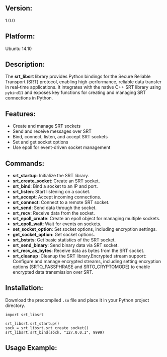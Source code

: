 <h2>Version:</h2>
<p>1.0.0</p>

<h2>Platform:</h2>
<p>Ubuntu 14.10</p>

<h2>Description:</h2>
<p>
    The <strong>srt_libsrt</strong> library provides Python bindings for the Secure Reliable Transport (SRT) protocol, 
    enabling high-performance, reliable data transfer in real-time applications. It integrates with the native C++ 
    SRT library using <code>pybind11</code> and exposes key functions for creating and managing SRT connections in Python.
</p>

<h2>Features:</h2>
<ul>
    <li>Create and manage SRT sockets</li>
    <li>Send and receive messages over SRT</li>
    <li>Bind, connect, listen, and accept SRT sockets</li>
    <li>Set and get socket options</li>
    <li>Use epoll for event-driven socket management</li>
</ul>

<h2>Commands:</h2>
<ul>
    <li><strong>srt_startup</strong>: Initialize the SRT library.</li>
    <li><strong>srt_create_socket</strong>: Create an SRT socket.</li>
    <li><strong>srt_bind</strong>: Bind a socket to an IP and port.</li>
    <li><strong>srt_listen</strong>: Start listening on a socket.</li>
    <li><strong>srt_accept</strong>: Accept incoming connections.</li>
    <li><strong>srt_connect</strong>: Connect to a remote SRT socket.</li>
    <li><strong>srt_send</strong>: Send data through the socket.</li>
    <li><strong>srt_recv</strong>: Receive data from the socket.</li>
    <li><strong>srt_epoll_create</strong>: Create an epoll object for managing multiple sockets.</li>
    <li><strong>srt_epoll_wait</strong>: Wait for events on sockets.</li>
    <li><strong>set_socket_option</strong>: Set socket options, including encryption settings.</li>
    <li><strong>get_socket_option</strong>: Get socket options.</li>
    <li><strong>srt_bstats</strong>: Get basic statistics of the SRT socket.</li>
    <li><strong>srt_send_binary</strong>: Send binary data via SRT socket.</li>
    <li><strong>srt_recv_as_bytes</strong>: Receive data as bytes from the SRT socket.</li>
    <li><strong>srt_cleanup</strong> :Cleanup the SRT library.Encrypted stream support: Configure and manage encrypted streams, including setting encryption options (SRTO_PASSPHRASE and SRTO_CRYPTOMODE) to enable encrypted data transmission over SRT.</li>
</ul>

<h2>Installation:</h2>
<p>
    Download the precompiled <code>.so</code> file and place it in your Python project directory. 
    
    import srt_libsrt
    
    srt_libsrt.srt_startup()
    sock = srt_libsrt.srt_create_socket()
    srt_libsrt.srt_bind(sock, "127.0.0.1", 9999)
</p>

<h2>Usage Example:</h2>
<pre>
    <code>
